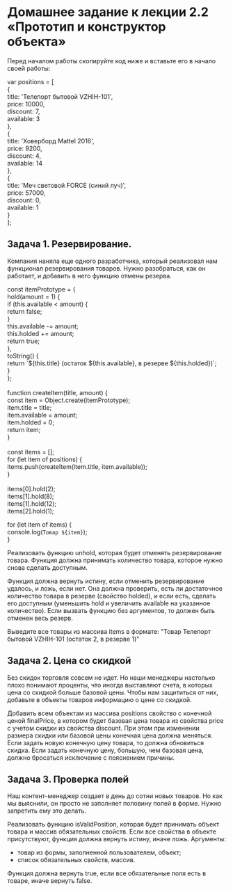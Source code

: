<h1>Домашнее задание к лекции 2.2 «Прототип и конструктор объекта»</h1>
<p>Перед началом работы скопируйте код ниже и вставьте его в начало своей работы:</p>
<p>
var positions = [<br>
  {<br>
    title: 'Телепорт бытовой VZHIH-101',<br>
    price: 10000,<br>
    discount: 7,<br>
    available: 3<br>
  },<br>
  {<br>
    title: 'Ховерборд Mattel 2016',<br>
    price: 9200,<br>
    discount: 4,<br>
    available: 14<br>
  },<br>
  {<br>
    title: 'Меч световой FORCE (синий луч)',<br>
    price: 57000,<br>
    discount: 0,<br>
    available: 1<br>
  }<br>
];  
</p>

<h2>Задача 1. Резервирование.</h2>
<p>Компания наняла еще одного разработчика, который реализовал нам функционал резервирования товаров. Нужно разобраться, как он работает, и добавить в него функцию отмены резерва.</p>
<p>
  const itemPrototype = {<br>
  hold(amount = 1) {<br>
    if (this.available < amount) {<br>
      return false;<br>
    }<br>
    this.available -= amount;<br>
    this.holded += amount;<br>
    return true;<br>
  },<br>
  toString() {<br>
    return `${this.title} (остаток ${this.available}, в резерве ${this.holded})`;<br>
  }<br>
};<br>
<br>
function createItem(title, amount) {<br>
  const item = Object.create(itemPrototype);<br>
  item.title = title;<br>
  item.available = amount;<br>
  item.holded = 0;<br>
  return item;<br>
}<br>
<br>
const items = [];<br>
for (let item of positions) {<br>
  items.push(createItem(item.title, item.available));<br>
}<br>
<br>
items[0].hold(2);<br>
items[1].hold(8);<br>
items[1].hold(12);<br>
items[2].hold(1);<br>

for (let item of items) {<br>
  console.log(`Товар ${item}`);<br>
}
</p>
<p>Реализовать функцию unhold, которая будет отменять резервирование товара. Функция должна принимать количество товара, которое нужно снова сделать доступным.</p>
<p>Функция должна вернуть истину, если отменить резервирование удалось, и ложь, если нет. Она должна проверить, есть ли достаточное количество товара в резерве (свойство holded), и если есть, сделать его доступным (уменьшить hold и увеличить available на указанное количество). Если вызвать функцию без аргументов, то должен быть отменен весь резерв.</p>
<p>Выведите все товары из массива items в формате: "Товар Телепорт бытовой VZHIH-101 (остаток 2, в резерве 1)"</p>
    
<h2>Задача 2. Цена со скидкой</h2>
<p>Без скидок торговля совсем не идет. Но наши менеджеры настолько плохо понимают проценты, что иногда выставляют счета, в которых цена со скидкой больше базовой цены. Чтобы нам защититься от них, добавьте в объекты товаров информацию о цене со скидкой.</p>
<p>Добавить всем объектам из массива positions свойство с конечной ценой finalPrice, в котором будет базовая цена товара из свойства price с учетом скидки из свойства discount. При этом при изменении размера скидки или базовой цены конечная цена должна меняться. Если задать новую конечную цену товара, то должна обновиться скидка. Если задать конечную цену, большую, чем базовая цена, должно бросаться исключение с пояснением причины.</p>

<h2>Задача 3. Проверка полей</h2>
<p>Наш контент-менеджер создает в день до сотни новых товаров. Но как мы выяснили, он просто не заполняет половину полей в форме. Нужно запретить ему это делать.</p>
<p>Реализовать функцию isValidPosition, которая будет принимать объект товара и массив обязательных свойств. Если все свойства в объекте присутствуют, функция должна вернуть истину, иначе ложь. Аргументы:</p>
<ul>
  <li>товар из формы, заполненной пользователем, объект;</li>
  <li>список обязательных свойств, массив.</li>
</ul>
<p>Функция должна вернуть true, если все обязательные поля есть в товаре, иначе вернуть false.</p>